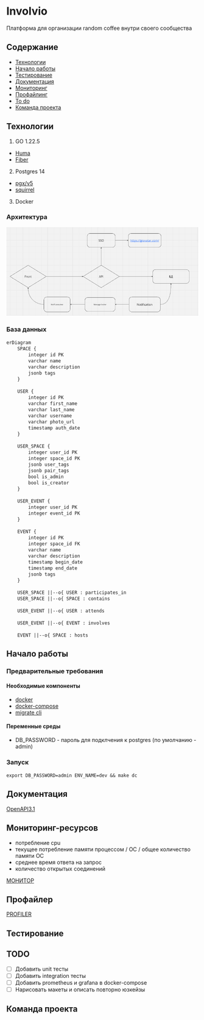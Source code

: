 # Involvio

Платформа для организации random coffee внутри своего сообщества

## Содержание
- [Технологии](#технологии)
- [Начало работы](#начало-работы)
- [Тестирование](#тестирование)
- [Документация](#Документация)
- [Мониторинг](#Мониторинг-ресурсов)
- [Профайлинг](#Профайлер)
- [To do](#todo)
- [Команда проекта](#команда-проекта)


## Технологии

1. GO 1.22.5
- [Huma](https://huma.rocks/)
- [Fiber](https://github.com/gofiber/fiber)
2. Postgres 14
- [pgx/v5](https://github.com/jackc/pgx)
- [squirrel](https://github.com/Masterminds/squirrel)
3. Docker

### Архитектура
![img.png](docs/img/img.png)

### База данных
```mermaid
erDiagram
    SPACE {
        integer id PK
        varchar name
        varchar description
        jsonb tags
    }

    USER {
        integer id PK
        varchar first_name
        varchar last_name
        varchar username
        varchar photo_url
        timestamp auth_date
    }

    USER_SPACE {
        integer user_id PK
        integer space_id PK
        jsonb user_tags
        jsonb pair_tags
        bool is_admin
        bool is_creator
    }

    USER_EVENT {
        integer user_id PK
        integer event_id PK
    }

    EVENT {
        integer id PK
        integer space_id FK
        varchar name
        varchar description
        timestamp begin_date
        timestamp end_date
        jsonb tags
    }

    USER_SPACE ||--o{ USER : participates_in
    USER_SPACE ||--o{ SPACE : contains

    USER_EVENT ||--o{ USER : attends

    USER_EVENT ||--o{ EVENT : involves

    EVENT ||--o{ SPACE : hosts
```

## Начало работы

### Предварительные требования
#### Необходимые компоненты
- [docker](https://docs.docker.com/engine/install/)
- [docker-compose](https://docs.docker.com/compose/install/)
- [migrate cli](https://pkg.go.dev/github.com/golang-migrate/migrate/v4#readme-cli-usage)
#### Переменные среды
- DB_PASSWORD - пароль для подклчения к postgres (по умолчанию - admin)
### Запуск
```shell
export DB_PASSWORD=admin ENV_NAME=dev && make dc
```

## Документация
[OpenAPI3.1](http://127.0.0.1:9000/docs)

## Мониторинг-ресурсов
- потребление cpu
- текущее потребление памяти процессом / ОС / общее количество памяти OC
- среднее время ответа на запрос
- количество открытых соединений

[МОНИТОР](http://127.0.0.1:9000/monitor)

## Профайлер
[PROFILER](http://127.0.0.1:9000/debug/pprof/)

## Тестирование

## TODO
- [ ] Добавить unit тесты
- [ ] Добавить integration тесты
- [ ] Добавить prometheus и grafana в docker-compose
- [ ] Нарисовать макеты и описать повторно юзкейзы 

## Команда проекта

